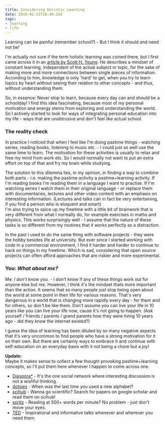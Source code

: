 ```yaml
---
title: Considering Holistic Learning
date: 2016-02-21T16:46:24Z
tags:
- learning
- life
---
```


Learning can be painful (remember school?) - But I think it should and need not be!

<!--more-->

I'm actually not sure if the term holistic learning was coined there, but I first came across it in an [article by Scott H. Young](https://www.scotthyoung.com/blog/2007/03/25/how-to-ace-your-finals-without-studying/). He describes a mindset of constant learning, independant of the actual subject or topic, for the sake of making more and more connections between single pieces of information. According to him, knowledge is only 'hard' to get, when you try to learn topics by heart without seeing their relation to other concepts - and thus, without understanding them.

So, in essence: Never stop to learn, because every day can and should be a schoolday! I find this idea fascinating, because most of my personal motivation and energy stems from exploring and understanding the world. So I actively started to look for ways of integrating personal education into my life - ways that are unobtrusive and don't feel like actual school.

### The reality check

In practice I noticed that when I feel like I'm doing pastime things - watching series, reading books, listening to music etc. - I could just as well use the same time to learn. The motivation for these activities is usually to relax and free my mind from work etc. So I would normally not want to put an extra effort on top of that and fry my brain while studying.

The solution to this dilemma lies, in my opinion, in finding a way to combine both parts - i.e. making the pastime activity a pastime+learning activity. If I'm reading books I'm reading them in a language I want to practise. If I'm watching series I watch them in their original language - or replace them with documentaries, lectures and other video content with an emphasis on interesting information. (Lectures and talks can in fact be very entertaining, if you find a person who is eloquent and smart)<br/>
I'm also trying to spice up my freetime with a little bit of brainwork that is very different from what I normally do, for example exercises in maths and physics. This works surprisingly well - I assume that the nature of these tasks is so different from my routines that it works perfectly as a distraction.

In the past I used to do the same thing with software projects - they were the hobby besides life at university. But ever since I started working with code in a commercial environment, I find it harder and harder to continue to hack on things in my freetime. Which is sad, considering that open source projects can often afford approaches that are riskier and more experimental.

### You: _What about me?_

Me: _I don't know you._ - I don't know if any of these things work out for anyone else but me. However, I think it's the mindset thats more important than the action. It seems that so many people just stop being open about the world at some point in their life for various reasons. That's very dangerous in a world that is changing more rapidly every day - for them and for others, so don't be like them. Don't assume you can live your life in 10 years like you can live your life now, cause it's not going to happen. (Ask yourself / friends / parents / grand parents how they were living 10 years ago - did they know the internet existed?)

I guess the idea of learning has been diluted by so many negative aspects that it's very uncommon to find people who have a strong motivation for it on their own. But there are certainly ways to embrace it and continue with self-education on an everyday basis with it not being a chore but a joy!

**Update:**<br/>
Maybe it makes sense to collect a few thought provoking pastime+learning concepts, so I'll put them here whenever I happen to come across one.

* [Diaspora\*](https://joindiaspora.com/) - It's the one social network where interesting discussion is not a wishful thinking.
* [dotsies](http://dotsies.org/) - When was the last time you used a new alphabet?
* [scihub](https://en.wikipedia.org/wiki/Sci-Hub) - Wanna go scientific? Search for papers on google scholar and read them on scihub!
* [spritz](http://spritzinc.com/) - Reading at 500+ words per minute? No problem - just don't move your eyes.
* [TED](https://www.ted.com/talks) - Inspirational and informative talks whenever and wherever you need them.
